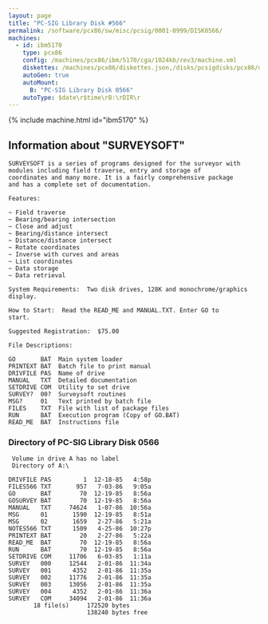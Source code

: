 ```yaml
---
layout: page
title: "PC-SIG Library Disk #566"
permalink: /software/pcx86/sw/misc/pcsig/0001-0999/DISK0566/
machines:
  - id: ibm5170
    type: pcx86
    config: /machines/pcx86/ibm/5170/cga/1024kb/rev3/machine.xml
    diskettes: /machines/pcx86/diskettes.json,/disks/pcsigdisks/pcx86/diskettes.json
    autoGen: true
    autoMount:
      B: "PC-SIG Library Disk 0566"
    autoType: $date\r$time\rB:\rDIR\r
---
```


{% include machine.html id="ibm5170" %}

## Information about "SURVEYSOFT"

    SURVEYSOFT is a series of programs designed for the surveyor with
    modules including field traverse, entry and storage of
    coordinates and many more. It is a fairly comprehensive package
    and has a complete set of documentation.
    
    Features:
    
    ~ Field traverse
    ~ Bearing/bearing intersection
    ~ Close and adjust
    ~ Bearing/distance intersect
    ~ Distance/distance intersect
    ~ Rotate coordinates
    ~ Inverse with curves and areas
    ~ List coordinates
    ~ Data storage
    ~ Data retrieval
    
    System Requirements:  Two disk drives, 128K and monochrome/graphics
    display.
    
    How to Start:  Read the READ_ME and MANUAL.TXT. Enter GO to
    start.
    
    Suggested Registration:  $75.00
    
    File Descriptions:
    
    GO       BAT  Main system loader
    PRINTEXT BAT  Batch file to print manual
    DRIVFILE PAS  Name of drive
    MANUAL   TXT  Detailed documentation
    SETDRIVE COM  Utility to set drive
    SURVEY?  00?  Surveysoft routines
    MSG?     01   Text printed by batch file
    FILES    TXT  File with list of package files
    RUN      BAT  Execution program (Copy of GO.BAT)
    READ_ME  BAT  Instructions file

### Directory of PC-SIG Library Disk 0566

     Volume in drive A has no label
     Directory of A:\

    DRIVFILE PAS         1  12-18-85   4:58p
    FILES566 TXT       957   7-03-86   9:05a
    GO       BAT        70  12-19-85   8:56a
    GOSURVEY BAT        70  12-19-85   8:56a
    MANUAL   TXT     74624   1-07-86  10:56a
    MSG      01       1590  12-19-85   8:51a
    MSG      02       1659   2-27-86   5:21a
    NOTES566 TXT      1509   4-25-86  10:27p
    PRINTEXT BAT        20   2-27-86   5:22a
    READ_ME  BAT        70  12-19-85   8:56a
    RUN      BAT        70  12-19-85   8:56a
    SETDRIVE COM     11706   6-03-85   1:11a
    SURVEY   000     12544   2-01-86  11:34a
    SURVEY   001      4352   2-01-86  11:35a
    SURVEY   002     11776   2-01-86  11:35a
    SURVEY   003     13056   2-01-86  11:35a
    SURVEY   004      4352   2-01-86  11:36a
    SURVEY   COM     34094   2-01-86  11:36a
           18 file(s)     172520 bytes
                          138240 bytes free

